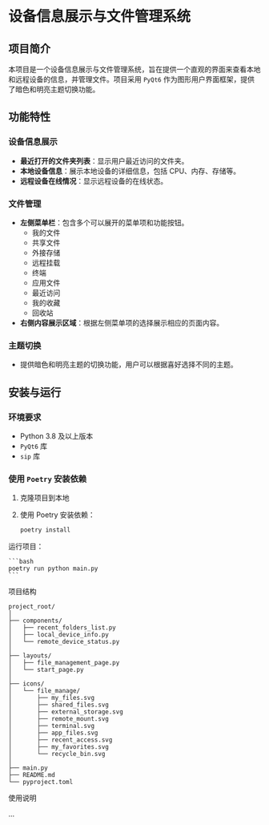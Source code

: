 # 设备信息展示与文件管理系统

## 项目简介

本项目是一个设备信息展示与文件管理系统，旨在提供一个直观的界面来查看本地和远程设备的信息，并管理文件。项目采用 `PyQt6` 作为图形用户界面框架，提供了暗色和明亮主题切换功能。

## 功能特性

### 设备信息展示

- **最近打开的文件夹列表**：显示用户最近访问的文件夹。
- **本地设备信息**：展示本地设备的详细信息，包括 CPU、内存、存储等。
- **远程设备在线情况**：显示远程设备的在线状态。

### 文件管理

- **左侧菜单栏**：包含多个可以展开的菜单项和功能按钮。
  - 我的文件
  - 共享文件
  - 外接存储
  - 远程挂载
  - 终端
  - 应用文件
  - 最近访问
  - 我的收藏
  - 回收站
- **右侧内容展示区域**：根据左侧菜单项的选择展示相应的页面内容。

### 主题切换

- 提供暗色和明亮主题的切换功能，用户可以根据喜好选择不同的主题。

## 安装与运行

### 环境要求

- Python 3.8 及以上版本
- `PyQt6` 库
- `sip` 库

### 使用 `Poetry` 安装依赖

1. 克隆项目到本地

2. 使用 Poetry 安装依赖：

   ```bash
   poetry install
   ```
运行项目：
    
    ```bash
    poetry run python main.py
    ```

项目结构

```
project_root/
│
├── components/
│   ├── recent_folders_list.py
│   ├── local_device_info.py
│   └── remote_device_status.py
│
├── layouts/
│   ├── file_management_page.py
│   └── start_page.py
│
├── icons/
│   └── file_manage/
│       ├── my_files.svg
│       ├── shared_files.svg
│       ├── external_storage.svg
│       ├── remote_mount.svg
│       ├── terminal.svg
│       ├── app_files.svg
│       ├── recent_access.svg
│       ├── my_favorites.svg
│       └── recycle_bin.svg
│
├── main.py
├── README.md
└── pyproject.toml
```

使用说明

...